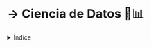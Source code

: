 <h1> ->  Ciencia de Datos 🚀📊</h1>

<details><summary>Índice</summary>

 <details><summary>Módulo 1: Introducción a la Ciencia de Datos 🚀📊</summary>

  <ol>

  <li><details><summary> 🌐 Definición y contexto de Ciencia de Datos</summary>

### Definición 📚

La Ciencia de Datos es un campo interdisciplinario que utiliza métodos, procesos, algoritmos y sistemas científicos para extraer conocimiento y comprensión de datos en diversas formas. Combina habilidades de estadística, matemáticas, programación y dominio del tema para analizar y entender fenómenos complejos. Es como magia, pero con datos. ✨

### Contexto 🌍

La Ciencia de Datos surge en respuesta al crecimiento explosivo de datos en la era digital. A medida que las organizaciones acumulaban grandes cantidades de datos, se hizo evidente la necesidad de extraer información valiosa de estas enormes cantidades de bits y bytes. 📊💡

### Historia 📜

El término "Ciencia de Datos" se popularizó a principios de la década de 2000. Sin embargo, sus raíces se remontan a décadas anteriores. Pioneros como John W. Tukey, con su amor por los gráficos y las estadísticas, y Jacques Bertin, el maestro de la visualización, sentaron las bases en las décadas de 1960 y 1970. 📈📉

En los últimos años, el auge de la informática, el aumento de la capacidad de almacenamiento y la disponibilidad de grandes conjuntos de datos han llevado a un rápido desarrollo en la Ciencia de Datos. ¡Es como la fiebre del oro, pero con información digital! 💰📲

### Creadores 🎨

No hay un único creador de la Ciencia de Datos, ya que evolucionó a partir de diversas disciplinas. Sin embargo, figuras como John W. Tukey, con su trabajo en estadísticas, y la comunidad de investigación en aprendizaje automático han contribuido significativamente a su desarrollo. Son los héroes detrás de las pantallas. 🦸‍♂️🦸‍♀️

### Países Involucrados 🌐

La Ciencia de Datos es un campo global, con contribuciones significativas de expertos y profesionales de todo el mundo. Estados Unidos, con su sólida base académica y presencia en la industria tecnológica, ha sido un importante contribuyente. Sin embargo, otros países, como Reino Unido, Canadá, India y China, también tienen comunidades de Ciencia de Datos activas y en crecimiento. ¡Es una fiesta mundial de datos! 🎉🌏

  </details></li>

  <li><details><summary> 🤔 Importancia y aplicaciones en la vida real de la Ciencia de Datos 🚀🌐</summary>

### Importancia 🌟

La Ciencia de Datos desempeña un papel crucial en la toma de decisiones informadas en la era digital. Su capacidad para analizar grandes conjuntos de datos permite descubrir patrones, tendencias y conocimientos ocultos. Esto se traduce en una toma de decisiones más precisa y estratégica en todos los sectores. Es como tener un superpoder analítico para enfrentar los desafíos del mundo actual. 💪📊

### Aplicaciones en la Vida Real 🏢🌍

- **Salud**: Ayuda en la predicción de brotes de enfermedades, personalización de tratamientos y optimización de la gestión de recursos médicos.

- **Comercio Electrónico**: Mejora la recomendación de productos, optimiza la cadena de suministro y proporciona una comprensión profunda del comportamiento del cliente.

- **Finanzas**: Facilita el análisis de riesgos, la detección de fraudes y la optimización de carteras de inversión.

- **Educación**: Personaliza el aprendizaje, evalúa el rendimiento estudiantil y optimiza la administración escolar.

- **Transporte**: Mejora la logística, optimiza las rutas y contribuye al desarrollo de vehículos autónomos.

- **Marketing**: Permite la segmentación de audiencia, mejora la efectividad de las campañas publicitarias y maximiza el retorno de inversión.

- **Gobierno**: Facilita la toma de decisiones basada en datos, mejora la eficiencia de los servicios públicos y contribuye a la planificación urbana.

- **Ciencia**: Impulsa la investigación al analizar grandes conjuntos de datos, desde genómica hasta astrofísica.

```Text
Estas son solo algunas de las muchas aplicaciones de la Ciencia de Datos en la vida cotidiana. ¡Es como tener un compañero versátil que ayuda a resolver problemas en casi todos los aspectos de nuestras vidas! 🌐💡
```

  </details></li>
    <li><details><summary> 📚 Herramientas y lenguajes (Python, R, SQL)  en Data Science 🛠️🐍📊💹</summary>

| **Herramienta/Lenguaje** | **¿Qué es?**                                                                                     | **¿Para qué se utiliza?**                                                                                                                                                            | **Fecha de Creación y Creadores**                                                                                       | **Lugar de Creación**                                         | **Link de Curso**               |
| ------------------------ | ------------------------------------------------------------------------------------------------ | ------------------------------------------------------------------------------------------------------------------------------------------------------------------------------------ | ----------------------------------------------------------------------------------------------------------------------- | ------------------------------------------------------------- | ------------------------------- |
| **Python 🐍**             | Un lenguaje de programación versátil y de alto nivel. 🐍                                          | Ampliamente utilizado en Data Science para análisis, manipulación de datos, machine learning, y más. Es conocido por su sintaxis clara y fácil aprendizaje.                          | Creado en 1989 por Guido van Rossum. 🎉                                                                                  | Centro para las Matemáticas y la Informática, Países Bajos. 🇳🇱 | [Curso de Python](Proximamente) |
| **R 📊**                  | Un entorno y lenguaje de programación estadística y gráfica. 📊                                   | Especialmente útil para análisis estadístico, visualización de datos y modelado predictivo en entornos académicos e industriales.                                                    | Desarrollado en 1993 por Ross Ihaka y Robert Gentleman. 🎓                                                               | Universidad de Auckland, Nueva Zelanda. 🇳🇿                     | [Curso de R](Proximamente)      |
| **SQL 💹**                | Structured Query Language, un lenguaje para gestionar y manipular bases de datos relacionales. 💼 | Fundamental en Data Science para extraer y manipular datos almacenados en bases de datos. Se emplea para consultas, actualizaciones y administración de bases de datos relacionales. | Propuesto por IBM en la década de 1970. Su estándar fue desarrollado por el Comité de Normalización Americano (ANSI). ⏳ | IBM, San José, California, EE. UU. 🇺🇸                          | [Curso de SQL](Proximamente)    |

  </details></li>
    <li><details><summary> 🧠 Proceso de Ciencia de Datos: desde la pregunta hasta el insight (visión para toma de desisiones) 🧠🔍</summary>

### Objetivo Principal 🚀

El objetivo fundamental de este proceso es transformar datos en conocimiento accionable. A través de la formulación de preguntas clave, exploración y modelado de datos, se busca obtener insights que respalden la toma de decisiones informadas y generen un impacto positivo.

### 1. Planteamiento de la Pregunta 🤔

- **¿Qué es?** Se inicia identificando un problema o pregunta específica que se desea abordar utilizando datos.
- **¿Por qué es importante?** Define el propósito del análisis y orienta el proceso hacia la obtención de respuestas significativas.
- **Ejemplo:** ¿Cómo afecta la publicidad en redes sociales a las ventas de un producto?

### 2. Recopilación de Datos 📊

- **¿Qué es?** Se reúnen datos relevantes para responder a la pregunta formulada en la etapa anterior.
- **¿Por qué es importante?** La calidad de los datos afecta directamente la validez y confiabilidad de los resultados.
- **Ejemplo:** Obtención de datos de ventas, gastos en publicidad y métricas de redes sociales.

### 3. Exploración de Datos 🕵️‍♂️

- **¿Qué es?** Se analizan los datos para identificar patrones, tendencias o irregularidades.
- **¿Por qué es importante?** Proporciona una comprensión inicial de los datos y ayuda a ajustar el enfoque del análisis.
- **Ejemplo:** Visualización de datos, estadísticas descriptivas y detección de posibles outliers.

### 4. Preparación de Datos 🛠️

- **¿Qué es?** Se limpian y transforman los datos para que sean aptos para el análisis.
- **¿Por qué es importante?** Datos limpios y bien estructurados facilitan el modelado y la interpretación.
- **Ejemplo:** Manejo de valores faltantes, normalización y codificación de variables.

### 5. Modelado 🤖

- **¿Qué es?** Se aplican algoritmos y técnicas para extraer patrones o construir modelos predictivos.
- **¿Por qué es importante?** Proporciona respuestas a la pregunta inicial y permite hacer predicciones.
- **Ejemplo:** Uso de algoritmos de machine learning para prever el impacto de la publicidad en las ventas.

### 6. Evaluación 📈

- **¿Qué es?** Se analizan los resultados del modelo para determinar su calidad y relevancia.
- **¿Por qué es importante?** Garantiza que el modelo sea confiable y útil para la toma de decisiones.
- **Ejemplo:** Comparación de predicciones con datos reales y métricas de rendimiento.

### 7. Interpretación y Comunicación de Resultados 🗣️

- **¿Qué es?** Se traducen los resultados técnicos en información comprensible para diferentes audiencias.
- **¿Por qué es importante?** Facilita la toma de decisiones informadas basadas en los insights obtenidos.
- **Ejemplo:** Elaboración de informes, visualizaciones y presentaciones para compartir los hallazgos.

### 8. Iteración 🔄

- **¿Qué es?** En función de los resultados y la retroalimentación, se ajustan y refinan los pasos anteriores.
- **¿Por qué es importante?** Mejora continua del proceso para obtener insights más precisos y útiles.
- **Ejemplo:** Revisión de la estrategia de publicidad y ajuste del modelo según nuevas datos.

    </details></li>
  </ol></details>

<details><summary>Módulo 2: Manipulación y Exploración de Datos 📈🔍</summary>
  <ol>
    <li><details><summary> 📈 Manipulación de datos con Pandas para py y dplyr para R🌐</summary>
    ## ¿Qué es Pandas? 🐼

Pandas es una biblioteca de Python especializada en manipulación y análisis de datos. Su nombre proviene de las palabras "Panel Data", una forma de referirse a conjuntos de datos multidimensionales. Fue desarrollado para facilitar la manipulación y limpieza de datos, así como para realizar análisis eficientes.

## ¿Por qué es Importante Pandas? 🚀

- **Estructuras de Datos Poderosas:** Pandas introduce dos estructuras de datos clave, Series y DataFrames, que permiten representar y manipular datos de manera eficiente.
- **Funciones para Manipulación de Datos:** Ofrece una amplia gama de funciones y métodos para realizar operaciones comunes, como filtrado, agrupación, y transformación de datos.
- **Integración con otras Bibliotecas:** Es compatible con otras bibliotecas populares de Python, como NumPy y Matplotlib, lo que facilita el análisis y la visualización de datos.

## Series y DataFrames de Pandas📊

- **Series:** Es una estructura unidimensional que puede contener cualquier tipo de datos. Se asemeja a una columna en una hoja de cálculo.
- **DataFrames:** Son estructuras bidimensionales, similares a una tabla de una base de datos, que constan de filas y columnas.

## Funciones Clave de Pandas🛠️

- **Carga de Datos:** Pandas permite cargar datos desde diversas fuentes, como archivos CSV, Excel, bases de datos, y más.
- **Manipulación:** Ofrece funciones para filtrar datos, realizar operaciones aritméticas, y manipular la estructura de los datos.
- **Agrupación y Resumen:** Facilita la agrupación de datos por categorías y la realización de operaciones resumen, como sumas y promedios.
- **Visualización:** Integración con Matplotlib para visualización rápida y sencilla de datos.

## Ejemplo Práctico de Pandas🚀

Supongamos que tenemos un DataFrame con datos de ventas:

```python
import pandas as pd

data = {'Producto': ['A', 'B', 'C', 'A', 'B'],
        'Ventas': [100, 150, 80, 120, 200],
        'Precio Unitario': [10, 20, 8, 15, 25]}

df = pd.DataFrame(data)

# Filtrar productos con ventas superiores a 120
ventas_altas = df[df['Ventas'] > 120]

# Calcular ingresos totales por producto
df['Ingresos'] = df['Ventas'] * df['Precio Unitario']

# Mostrar el DataFrame resultante
print(df)
```

---

En este ejemplo, Pandas se utiliza para filtrar datos y realizar cálculos, generando un DataFrame mejorado.

Pandas es una herramienta esencial para cualquier análisis de datos en Python, proporcionando una base sólida para la manipulación eficiente de datos. ¡Es como tener a un experto en manipulación de datos en tu equipo de análisis!

---

En R, el equivalente a Pandas para la manipulación de datos es la biblioteca llamada "dplyr". Dplyr es una herramienta poderosa y eficiente diseñada específicamente para manipulación de datos en R. A continuación, te proporciono una descripción similar para la manipulación de datos con dplyr en R:

## Manipulación de Datos con dplyr en R 📊

## ¿Qué es dplyr? 📈

Dplyr es una biblioteca en R que ofrece un conjunto de funciones especializadas para la manipulación de datos. Fue desarrollada por Hadley Wickham y es parte del conjunto de paquetes del "tidyverse". Dplyr simplifica y agiliza el proceso de manipulación y transformación de datos en R.

## ¿Por qué es Importante dplyr? 🚀

- **Sintaxis Clara y Consistente:** Dplyr proporciona una sintaxis clara y coherente para realizar operaciones comunes en datos, facilitando su aprendizaje y uso.
- **Operaciones Eficientes:** Está diseñado para realizar operaciones de manera eficiente, lo que lo convierte en una elección popular para manipular grandes conjuntos de datos.
- **Integración con el "tidyverse":** Se integra perfectamente con otras bibliotecas del "tidyverse" como ggplot2 y tidyr, proporcionando un flujo de trabajo coherente para el análisis de datos.

## Funciones Clave de dplyr🛠️

- **select():** Selecciona columnas específicas del conjunto de datos.
- **filter():** Filtra filas basadas en condiciones específicas.
- **arrange():** Ordena filas por valores de columnas.
- **mutate():** Agrega nuevas columnas o modifica existentes.
- **summarize():** Realiza resúmenes estadísticos en grupos de datos.
- **group_by():** Agrupa datos según variables específicas.

## Ejemplo Práctico de dplyr🚀

Supongamos que tenemos un conjunto de datos en un data frame llamado "ventas":

```R
# Instalar y cargar el paquete dplyr
install.packages("dplyr")
library(dplyr)

# Crear un data frame de ejemplo
ventas <- data.frame(
  Producto = c('A', 'B', 'C', 'A', 'B'),
  Ventas = c(100, 150, 80, 120, 200),
  Precio_Unitario = c(10, 20, 8, 15, 25)
)

# Filtrar productos con ventas superiores a 120
ventas_altas <- ventas %>% filter(Ventas > 120)

# Calcular ingresos totales por producto
ventas <- ventas %>% mutate(Ingresos = Ventas * Precio_Unitario)

# Mostrar el data frame resultante
print(ventas)
```

En este ejemplo, dplyr se utiliza para filtrar datos y realizar cálculos, generando un data frame mejorado.

Dplyr es esencial para cualquier análisis de datos en R y proporciona una estructura coherente para la manipulación eficiente de datos. ¡Es como tener un experto en manipulación de datos en tu equipo de análisis en R!

---

## Comparación entre Pandas (Python) y dplyr (R)

| Característica                     | Pandas (Python)                                         | dplyr (R)                                                                |
| ---------------------------------- | ------------------------------------------------------- | ------------------------------------------------------------------------ |
| **Operación de Filtrado**          | `df[df['Ventas'] > 120]`                                | `ventas %>% filter(Ventas > 120)`                                        |
| **Operación de Cálculo**           | `df['Ingresos'] = df['Ventas'] * df['Precio_Unitario']` | `ventas <- ventas %>% mutate(Ingresos = Ventas * Precio_Unitario)`       |
| **Selección de Columnas**          | `df[['Producto', 'Ventas']]`                            | `ventas %>% select(Producto, Ventas)`                                    |
| **Ordenamiento de Datos**          | `df.sort_values(by='Ventas')`                           | `ventas %>% arrange(Ventas)`                                             |
| **Agrupación y Resumen**           | `df.groupby('Producto').agg({'Ventas': 'sum'})`         | `ventas %>% group_by(Producto) %>% summarize(Suma_Ventas = sum(Ventas))` |
| **Operaciones de unión**           | `pd.concat([df1, df2], axis=0)`                         | `bind_rows(df1, df2)`                                                    |
| **Renombrar Columnas**             | `df.rename(columns={'Ventas': 'Total_Ventas'})`         | `ventas %>% rename(Total_Ventas = Ventas)`                               |
| **Operaciones con Missing Values** | `df.dropna()` o `df.fillna(valor)`                      | `ventas %>% na.omit()` o `ventas %>% replace_na(list(NA = valor))`       |

**Similitudes:**

- Ambos proporcionan funciones para realizar operaciones comunes como filtrado, cálculos, selección de columnas, ordenamiento y agrupación.
- Ambos siguen una sintaxis que facilita la lectura y escritura de código.
- Ambos son herramientas eficientes y ampliamente utilizadas en sus respectivas comunidades.

**Diferencias:**

- La sintaxis específica del lenguaje: Pandas se ajusta a la sintaxis de Python, mientras que dplyr sigue la sintaxis de R.
- Algunas funciones pueden tener nombres diferentes, como `agg` en Pandas y `summarize` en dplyr para operaciones de resumen.
- En dplyr, se utiliza el operador `%>%` (pipe) para encadenar funciones, mientras que en Pandas se llama a las funciones directamente.

---

### Ejemplo Práctico

 Vamos a considerar un escenario práctico donde tenemos un conjunto de datos de ventas y queremos realizar algunas operaciones comunes de manipulación utilizando Pandas en Python y dplyr en R.

### Ejemplo Práctico con Pandas en Python

Supongamos que tenemos el siguiente DataFrame en Pandas:

```python
import pandas as pd

data = {'Producto': ['A', 'B', 'C', 'A', 'B'],
        'Ventas': [100, 150, 80, 120, 200],
        'Precio_Unitario': [10, 20, 8, 15, 25]}

df = pd.DataFrame(data)

# Filtrar productos con ventas superiores a 120
ventas_altas = df[df['Ventas'] > 120]

# Calcular ingresos totales por producto
df['Ingresos'] = df['Ventas'] * df['Precio_Unitario']

# Mostrar el DataFrame resultante
print(df)
```

En este ejemplo con Pandas, filtramos los productos con ventas superiores a 120 y luego calculamos los ingresos totales por producto. La salida sería algo así:

| Num | Producto | Ventas | Precio_Unitario | Ingresos |
| --- | -------- | ------ | --------------- | -------- |
| 0   | A        | 100    | 10              | 1000     |
| 1   | B        | 150    | 20              | 3000     |
| 2   | C        | 80     | 8               | 640      |
| 3   | A        | 120    | 15              | 1800     |
| 4   | B        | 200    | 25              | 5000     |

### Ejemplo Práctico con dplyr en R

Supongamos que tenemos un data frame llamado "ventas" en R:

```R
# Instalar y cargar el paquete dplyr

install.packages("dplyr")
library(dplyr)

# Crear un data frame de ejemplo

ventas <- data.frame(
  Producto = c('A', 'B', 'C', 'A', 'B'),
  Ventas = c(100, 150, 80, 120, 200),
  Precio_Unitario = c(10, 20, 8, 15, 25)
)

# Filtrar productos con ventas superiores a 120

ventas_altas <- ventas %>% filter(Ventas > 120)

# Calcular ingresos totales por producto

ventas <- ventas %>% mutate(Ingresos = Ventas * Precio_Unitario)

# Mostrar el data frame resultante

print(ventas)
```

En este ejemplo con dplyr, realizamos las mismas operaciones: filtrar productos con ventas superiores a 120 y calcular ingresos totales por producto. La salida sería algo así:

|  Núm  | Producto | Ventas | Precio_Unitario | Ingresos |
| :---: | :------: | :----: | :-------------: | :------: |
|   1   |    B     |  150   |       20        |   3000   |
|   2   |    A     |  120   |       15        |   1800   |
|   3   |    B     |  200   |       25        |   5000   |

```Text
Ambos ejemplos ilustran cómo Pandas en Python y dplyr en R se utilizan para realizar operaciones comunes de manipulación de datos de manera eficiente. Puedes notar similitudes en la lógica y sintaxis entre ambos ejemplos, lo que demuestra la equivalencia en la manipulación de datos en estos dos entornos.
```

  </details></li>
    <li><details><summary> 📊 Visualización con Matplotlib y Seaborn para Python📈</summary>

### Visualización con Matplotlib y Seaborn en Python 📊

### Matplotlib

### ¿Qué es Matplotlib? 🚀

Matplotlib es una biblioteca de visualización en 2D para Python que produce figuras de alta calidad en diversos formatos y entornos. Es ampliamente utilizado para crear gráficos estáticos, gráficos interactivos y visualizaciones personalizadas.

### ¿Por qué es Importante? 🤔

- Versatilidad: Matplotlib ofrece un amplio conjunto de funciones para crear una variedad de gráficos, desde simples líneas hasta gráficos de barras y diagramas de dispersión.
- Control Total: Permite un control detallado sobre la apariencia de los gráficos, incluidos colores, etiquetas y estilos.
- Integración con Pandas: Se integra bien con Pandas para visualizar fácilmente datos almacenados en DataFrames.

### Ejemplo Práctico

```python
import matplotlib.pyplot as plt

# Datos de ejemplo
x = [1, 2, 3, 4, 5]
y = [10, 25, 18, 15, 30]

# Crear un gráfico de línea
plt.plot(x, y, label='Datos de Ejemplo')

# Añadir etiquetas y título
plt.xlabel('Eje X')
plt.ylabel('Eje Y')
plt.title('Gráfico de Línea con Matplotlib')

# Mostrar leyenda
plt.legend()

# Mostrar el gráfico
plt.show()

```

### Matplotlib Resultado

### Seaborn

### ¿Qué es Seaborn? 🚀

Seaborn es una biblioteca de visualización de datos basada en Matplotlib que proporciona una interfaz de alto nivel para crear gráficos informativos y atractivos. Está diseñada para trabajar bien con estructuras de datos estadísticos y DataFrames.

### ¿Por qué es Importante? 🤔

- Estilo Atractivo: Seaborn viene con estilos visuales atractivos y paletas de colores predeterminadas que mejoran la estética de los gráficos.
-Facilidad de Uso: Ofrece funciones simplificadas para crear gráficos estadísticos complejos con líneas mínimas de código.
-Compatibilidad con Pandas: Se integra perfectamente con Pandas, facilitando la visualización de datos almacenados en DataFrames.

### Ejemplo Práctico

```python
import seaborn as sns

# Datos de ejemplo
data = sns.load_dataset('iris')

# Crear un diagrama de dispersión
sns.scatterplot(x='sepal_length', y='sepal_width', hue='species', data=data)

# Añadir etiquetas y título
plt.xlabel('Longitud del Sépalo')
plt.ylabel('Ancho del Sépalo')
plt.title('Diagrama de Dispersión con Seaborn')

# Mostrar el gráfico
plt.show()
```

### Seaborn Resultado

### Resumen 🌟

```text
Matplotlib y Seaborn son herramientas poderosas para la visualización de datos en Python. Mientras que Matplotlib proporciona un control detallado sobre la apariencia de los gráficos, Seaborn simplifica la creación de gráficos atractivos y estadísticamente informativos. La elección entre ellas depende de los requisitos específicos del proyecto y las preferencias de diseño.
```

---

### Visualización con ggplot2 y ggthemes en R 📊

### ggplot2

### ¿Qué es ggplot2? 🚀

ggplot2 es una biblioteca de visualización en R que utiliza la gramática de gráficos para crear gráficos concisos y efectivos. Fue desarrollada por Hadley Wickham y se basa en la filosofía de "capas", lo que facilita la construcción de gráficos complejos

### ¿Por qué es Importante? 🤔

- Declarativo: Se basa en un enfoque declarativo, lo que significa que defines lo que deseas visualizar y ggplot2 se encarga del resto.
- Capas y Facetas: Permite agregar capas a un gráfico para representar múltiples variables y crear gráficos facetados para comparaciones más detalladas.
- Ampliamente Utilizado: Es una de las bibliotecas más utilizadas para visualización de datos en R.

### Ejemplo Práctico

```R
# Instalar y cargar el paquete ggplot2
install.packages("ggplot2")
library(ggplot2)

# Datos de ejemplo
data <- data.frame(
  x = c(1, 2, 3, 4, 5),
  y = c(10, 25, 18, 15, 30)
)

# Crear un gráfico de línea con ggplot2
ggplot(data, aes(x, y)) +
  geom_line(color = "blue") +
  labs(x = "Eje X", y = "Eje Y", title = "Gráfico de Línea con ggplot2")
```

### ggplot2 Resultado

### ggthemes

### ¿Qué es ggthemes? 🚀

ggthemes es una extensión de ggplot2 que proporciona una variedad de temas adicionales y opciones de formato para personalizar la apariencia de los gráficos creados con ggplot2.

### ¿Por qué es Importante? 🤔

- Estilo s Adicionales: Ofrece una colección de temas que van más allá de los predeterminados en ggplot2, permitiendo estilos visuales adicionales.
- Ampliación de Temas: Permite extender los temas básicos y personalizar la apariencia de los gráficos según las necesidades del usuario.

### Ejemplo Práctico

```R
# Instalar y cargar el paquete ggthemes
install.packages("ggthemes")
library(ggthemes)

# Datos de ejemplo
data <- iris

# Crear un diagrama de dispersión con tema "Excel"
ggplot(data, aes(x = Sepal.Length, y = Sepal.Width, color = Species)) +
  geom_point() +
  labs(x = "Longitud del Sépalo", y = "Ancho del Sépalo", title = "Diagrama de Dispersión con ggplot2 y ggthemes") +
  theme_excel()
```

### ggthemes Resultado

### Resumen 🌟

```text
ggplot2 y ggthemes son herramientas poderosas para la visualización de datos en R. Mientras que ggplot2 proporciona una estructura declarativa para crear gráficos complejos, ggthemes amplía las opciones visuales mediante la introducción de temas adicionales. Ambas bibliotecas se integran bien y permiten una personalización extensa de los gráficos en R.
```

  </details></li>
    <li><details><summary> 📝 Limpieza de datos y manejo de valores nulos📚</summary>

## Limpieza de Datos y Manejo de Valores Nulos 🧹

### ¿Por qué es Importante la Limpieza de Datos?

La limpieza de datos es un paso crucial en el proceso de ciencia de datos. Los conjuntos de datos suelen contener errores, valores atípicos y, lo que es más común, valores nulos que pueden afectar la calidad y confiabilidad del análisis. La limpieza de datos tiene como objetivo:

- Mejorar la calidad de los datos.
- Garantizar la coherencia y precisión de la información.
- Facilitar el análisis y modelado de datos.

### ¿Qué Son los Valores Nulos?

Los valores nulos, también conocidos como valores faltantes o NaN (Not a Number), son elementos ausentes en un conjunto de datos. Pueden surgir por diversas razones, como errores de entrada, fallos en la recopilación de datos o simplemente porque la información no está disponible.

### Manejo de Valores Nulos con Python

En Python, la biblioteca Pandas proporciona herramientas eficaces para el manejo de valores nulos.

**Ejemplos Prácticos:**

```python
import pandas as pd

# Crear un DataFrame con valores nulos
data = {'A': [1, 2, None, 4], 'B': [5, None, 7, 8]}
df = pd.DataFrame(data)

# Identificar valores nulos
print(df.isnull())

# Eliminar filas con al menos un valor nulo
df_cleaned = df.dropna()

# Rellenar valores nulos con un valor específico
df_filled = df.fillna(0)

# Imputación de valores nulos utilizando la media
df_imputed = df.fillna(df.mean())

# Eliminar columnas con valores nulos
df_no_null_columns = df.dropna(axis=1)
```

Python utilizando la biblioteca Pandas:

Supongamos que tenemos un DataFrame llamado ventas que contiene información sobre las ventas de productos, pero algunos registros tienen valores nulos en la columna "Ingresos". Queremos manejar estos valores nulos de diferentes maneras.

```python
import pandas as pd

# Crear un DataFrame de ejemplo
data = {'Producto': ['A', 'B', 'C', 'D', 'E'],
        'Ventas': [100, 150, 80, None, 200],
        'Ingresos': [2000, None, 1500, None, 4000]}
ventas = pd.DataFrame(data)

# Mostrar el DataFrame original
print("DataFrame Original:")
print(ventas)

# Identificar y contar valores nulos en cada columna
print("\nValores Nulos:")
print(ventas.isnull().sum())

# Eliminar filas con valores nulos en la columna "Ingresos"
ventas_dropna = ventas.dropna(subset=['Ingresos'])

# Rellenar valores nulos en la columna "Ingresos" con cero
ventas_fillna_zero = ventas.fillna({'Ingresos': 0})

# Imputar valores nulos en la columna "Ingresos" con la media de la columna
ingresos_mean = ventas['Ingresos'].mean()
ventas_fillna_mean = ventas.fillna({'Ingresos': ingresos_mean})

# Mostrar resultados
print("\nDataFrame después de eliminar filas con valores nulos en 'Ingresos':")
print(ventas_dropna)
print("\nDataFrame después de rellenar valores nulos en 'Ingresos' con cero:")
print(ventas_fillna_zero)
print("\nDataFrame después de imputar valores nulos en 'Ingresos' con la media:")
print(ventas_fillna_mean)
```

Este ejercicio te permite practicar diferentes técnicas de manejo de valores nulos en un DataFrame de Python utilizando Pandas. Puedes ejecutar este código en tu entorno de Python para ver cómo funcionan las diferentes estrategias de manejo de valores nulos.

>[!Important]
>La limpieza de datos y el manejo de valores nulos son aspectos críticos en el proceso de ciencia de datos. Tanto en Python con Pandas como en R con dplyr, hay herramientas disponibles para identificar, eliminar, rellenar e imputar valores nulos según las necesidades del análisis.

  </details></li>
    <li><details><summary> 📦 Normalización y estandarización de datos🧠</summary>

  </details></li>
  </ol>
</details>

<details><summary>Módulo 3: Estadísticas y Probabilidades en Ciencia de Datos 📊🤓</summary>
  <ol>
    <li><details><summary> 📉 Medidas de tendencia central y dispersión 📈</summary></details></li>
    <li><details><summary> 📊 Distribuciones de probabilidad 📊</summary></details></li>
    <li><details><summary> 📈 Correlación y covarianza 📚</summary></details></li>
    <li><details><summary> 📚 Teorema del límite central 🧠</summary></details></li>
  </ol>
</details>

<details><summary>Módulo 4: Modelado Predictivo y Aprendizaje Supervisado 🔭📉</summary>
  <ol>
    <li><details><summary> 🛠️ Introducción al aprendizaje supervisado 📉</summary></details></li>
    <li><details><summary> 🧠 Algoritmos de regresión y clasificación 📊</summary></details></li>
    <li><details><summary> 🕵️ Evaluación de modelos y métricas 📈</summary></details></li>
    <li><details><summary> 🔄 Manejo de desbalanceo y ajuste de hiperparámetros 📚 </summary></details></li>
  </ol>
</details>

<details><summary>Módulo 5: Aprendizaje No Supervisado y Clustering 🤖📊</summary>
  <ol>
    <li><details><summary> 🤖 Introducción al aprendizaje no supervisado🛠️</summary></details></li>
    <li><details><summary> 📊 Algoritmos de clustering (K-means, DBSCAN)🧠</summary></details></li>
    <li><details><summary> 📉 Reducción de dimensionalidad (PCA)🕵️</summary></details></li>
    <li><details><summary> 🧐 Evaluación de técnicas no supervisadas🔄</summary></details></li>
  </ol>
</details>
<details>
  <summary>Módulo 6: Procesamiento de Lenguaje Natural (NLP) 📚🌐</summary>
  <ol>
    <li><details><summary> 📚 Fundamentos de procesamiento de lenguaje natural</summary></details></li>
    <li><details><summary> 🌐 Tokenización y análisis de sentimientos</summary></details></li>
    <li><details><summary> 🤖 Creación de modelos para NLP</summary></details></li>
    <li><details><summary> 📈 Aplicaciones prácticas en textos</summary></details></li>
  </ol>
</details>

<details><summary>Módulo 7: Aprendizaje Profundo (Deep Learning) 🧠🔍</summary>
  <ol>
    <li><details><summary> 🧠 Introducción a las redes neuronales</summary></details></li>
    <li><details><summary> 📉 Redes neuronales convolucionales (CNN)</summary></details></li>
    <li><details><summary> 🔄 Redes neuronales recurrentes (RNN)</summary></details></li>
    <li><details><summary> 🌐 Aplicaciones prácticas en imágenes y secuencias</summary></details></li>
  </ol>
</details>

<details><summary>Módulo 8: Big Data y Ciencia de Datos 🚀📡</summary>
  <ol>
    <li><details><summary> 🚀 Introducción a Big Data</summary></details></li>
    <li><details><summary> 📡 Herramientas para manejar grandes volúmenes de datos (Hadoop, Spark)</summary></details></li>
    <li><details><summary> 💡 Aplicaciones y desafíos en entornos de Big Data</summary></details></li>
  </ol>
</details>

<details><summary>Módulo 9: Ética y Responsabilidad en Ciencia de Datos 🤝🌐</summary>
  <ol>
    <li><details><summary> 🤝 Privacidad y seguridad de datos</summary></details></li>
    <li><details><summary> 🤖 Bias y fairness en algoritmos</summary></details></li>
    <li><details><summary> 🌐 Ética en la toma de decisiones automatizada</summary></details></li>
    <li><details><summary> 🧐 Reflexiones sobre la responsabilidad del científico de datos</summary></details></li>
  </ol>
</details>

<details><summary>Módulo 10: Proyecto Final y Presentación 👩‍💻📊</summary>
  <ol>
    <li><details><summary> 👩‍💻 Desarrollo de un proyecto completo de ciencia de datos</summary></details></li>
    <li><details><summary> 📊 Presentación de resultados y conclusiones</summary></details></li>
    <li><details><summary> 🤔 Reflexiones sobre el proceso y lecciones aprendidas</summary></details></li>
  </ol>
</details>
</details>
